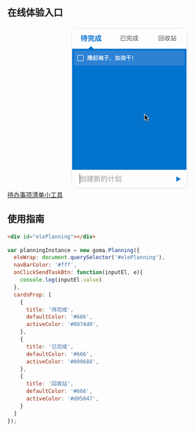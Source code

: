 ## 在线体验入口

[待办事项清单小工具](https://www.shuaihuajun.com/project/goma-planning/index.html)
![待办事项清单小工具](./demo.gif)



## 使用指南

```html
<div id="elePlanning"></div>
```

```js
var planningInstance = new goma.Planning({
  eleWrap: document.querySelector('#elePlanning'),
  navBarColor: '#fff',
  onClickSendTaskBtn: function(inputEl, e){
    console.log(inputEl.value)
  },
  cardsProp: [
    {
      title: '待完成',
      defaultColor: '#666',
      activeColor: '#0074d0',
    },
    {
      title: '已完成',
      defaultColor: '#666',
      activeColor: '#009688',
    },
    {
      title: '回收站',
      defaultColor: '#666',
      activeColor: '#d05047',
    }
  ]
});
```
